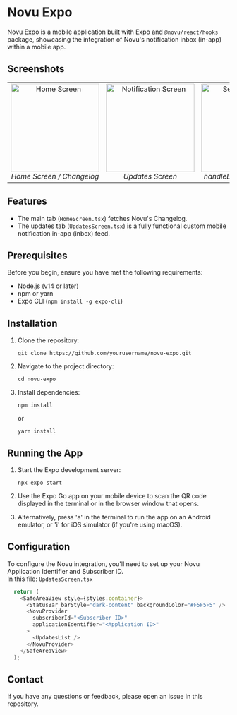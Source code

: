 # Novu Expo

Novu Expo is a mobile application built with Expo and `@novu/react/hooks` package, showcasing the integration of Novu's notification inbox (in-app) within a mobile app.

## Screenshots

<div align="center">
  <table>
    <tr>
      <td align="center" width="33%">
        <img src="https://github.com/user-attachments/assets/1f8c3a08-ac6a-4e02-b8c0-ab835e65116e" alt="Home Screen" width="200"/><br>
        <em>Home Screen / Changelog</em>
      </td>
      <td align="center" width="33%">
        <img src="https://github.com/user-attachments/assets/1cb80422-28ec-4a31-b8d5-acd05bdacf46" alt="Notification Screen" width="200"/><br>
        <em>Updates Screen</em>
      </td>
      <td align="center" width="33%">
        <img src="https://github.com/user-attachments/assets/fa071ff7-19fc-448a-8644-134a425ee95b" alt="Settings Screen" width="200"/><br>
        <em>handleLongPress Screen</em>
      </td>
    </tr>
  </table>
</div>

## Features

- The main tab (`HomeScreen.tsx`) fetches Novu's Changelog.
- The updates tab (`UpdatesScreen.tsx`) is a fully functional custom mobile notification in-app (inbox) feed.

## Prerequisites

Before you begin, ensure you have met the following requirements:

- Node.js (v14 or later)
- npm or yarn
- Expo CLI (`npm install -g expo-cli`)

## Installation

1. Clone the repository:
   ```
   git clone https://github.com/yourusername/novu-expo.git
   ```

2. Navigate to the project directory:
   ```
   cd novu-expo
   ```

3. Install dependencies:
   ```
   npm install
   ```
   or
   ```
   yarn install
   ```

## Running the App

1. Start the Expo development server:
   ```
   npx expo start
   ```

2. Use the Expo Go app on your mobile device to scan the QR code displayed in the terminal or in the browser window that opens.

3. Alternatively, press 'a' in the terminal to run the app on an Android emulator, or 'i' for iOS simulator (if you're using macOS).

## Configuration

To configure the Novu integration, you'll need to set up your Novu Application Identifier and Subscriber ID.  
In this file: `UpdatesScreen.tsx`

```javascript
  return (
    <SafeAreaView style={styles.container}>
      <StatusBar barStyle="dark-content" backgroundColor="#F5F5F5" />
      <NovuProvider
        subscriberId="<Subscriber ID>"
        applicationIdentifier="<Application ID>"
      >
        <UpdatesList />
      </NovuProvider>
    </SafeAreaView>
  );
```

## Contact

If you have any questions or feedback, please open an issue in this repository.
